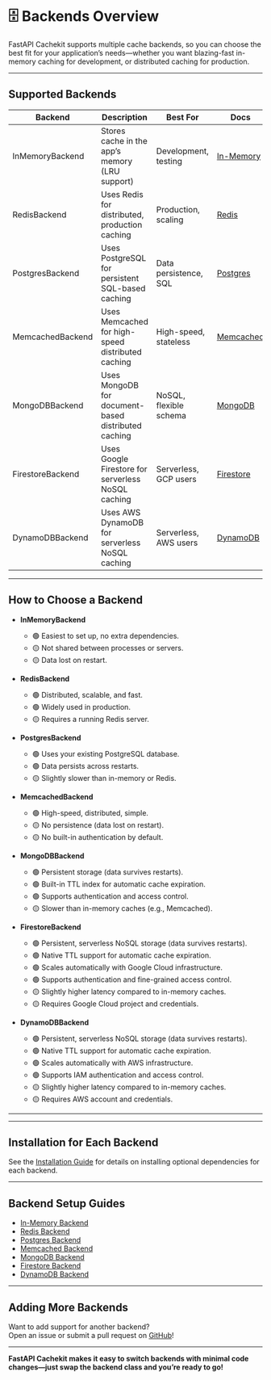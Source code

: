 # 🗄️ Backends Overview

FastAPI Cachekit supports multiple cache backends, so you can choose the best fit for your application’s needs—whether you want blazing-fast in-memory caching for development, or distributed caching for production.

---

## Supported Backends

| Backend           | Description                                         | Best For                | Docs                                   |
|-------------------|-----------------------------------------------------|-------------------------|----------------------------------------|
| InMemoryBackend   | Stores cache in the app’s memory (LRU support)      | Development, testing    | [In-Memory](backends/in_memory.md)     |
| RedisBackend      | Uses Redis for distributed, production caching       | Production, scaling     | [Redis](backends/redis.md)             |
| PostgresBackend   | Uses PostgreSQL for persistent SQL-based caching     | Data persistence, SQL   | [Postgres](backends/postgres.md)       |
| MemcachedBackend  | Uses Memcached for high-speed distributed caching    | High-speed, stateless   | [Memcached](backends/memcached.md)     |
| MongoDBBackend    | Uses MongoDB for document-based distributed caching  | NoSQL, flexible schema  | [MongoDB](backends/mongodb.md)         |
| FirestoreBackend  | Uses Google Firestore for serverless NoSQL caching   | Serverless, GCP users   | [Firestore](backends/firestore.md)     |
| DynamoDBBackend   | Uses AWS DynamoDB for serverless NoSQL caching       | Serverless, AWS users   | [DynamoDB](backends/dynamodb.md)       |
---

## How to Choose a Backend

- **InMemoryBackend**  
  - 🟢 Easiest to set up, no extra dependencies.
  - 🟡 Not shared between processes or servers.
  - 🟡 Data lost on restart.
  

- **RedisBackend**  
  - 🟢 Distributed, scalable, and fast.
  - 🟢 Widely used in production.
  - 🟡 Requires a running Redis server.

- **PostgresBackend**  
  - 🟢 Uses your existing PostgreSQL database.
  - 🟢 Data persists across restarts.
  - 🟡 Slightly slower than in-memory or Redis.
  

- **MemcachedBackend**  
  - 🟢 High-speed, distributed, simple.
  - 🟡 No persistence (data lost on restart).
  - 🟡 No built-in authentication by default.
  

- **MongoDBBackend**
  - 🟢 Persistent storage (data survives restarts).
  - 🟢 Built-in TTL index for automatic cache expiration.
  - 🟢 Supports authentication and access control.
  - 🟡 Slower than in-memory caches (e.g., Memcached).
  

- **FirestoreBackend**
  - 🟢 Persistent, serverless NoSQL storage (data survives restarts).
  - 🟢 Native TTL support for automatic cache expiration.
  - 🟢 Scales automatically with Google Cloud infrastructure.
  - 🟢 Supports authentication and fine-grained access control.
  - 🟡 Slightly higher latency compared to in-memory caches.
  - 🟡 Requires Google Cloud project and credentials.
  

- **DynamoDBBackend**
  - 🟢 Persistent, serverless NoSQL storage (data survives restarts).
  - 🟢 Native TTL support for automatic cache expiration.
  - 🟢 Scales automatically with AWS infrastructure.
  - 🟢 Supports IAM authentication and access control.
  - 🟡 Slightly higher latency compared to in-memory caches.
  - 🟡 Requires AWS account and credentials.

---
---

## Installation for Each Backend

See the [Installation Guide](installation.md) for details on installing optional dependencies for each backend.

---

## Backend Setup Guides

- [In-Memory Backend](backends/in_memory.md)
- [Redis Backend](backends/redis.md)
- [Postgres Backend](backends/postgres.md)
- [Memcached Backend](backends/memcached.md)
- [MongoDB Backend](backends/mongodb.md)
- [Firestore Backend](backends/firestore.md)
- [DynamoDB Backend](backends/dynamodb.md)
---

## Adding More Backends

Want to add support for another backend?  
Open an issue or submit a pull request on [GitHub](https://github.com/devbijay/fast-cache)!

---

**FastAPI Cachekit makes it easy to switch backends with minimal code changes—just swap the backend class and you’re ready to go!**
